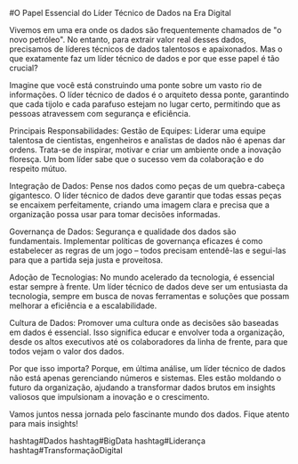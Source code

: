 #O Papel Essencial do Líder Técnico de Dados na Era Digital

Vivemos em uma era onde os dados são frequentemente chamados de "o novo petróleo". No entanto, para extrair valor real desses dados, precisamos de líderes técnicos de dados talentosos e apaixonados. Mas o que exatamente faz um líder técnico de dados e por que esse papel é tão crucial?

Imagine que você está construindo uma ponte sobre um vasto rio de informações. O líder técnico de dados é o arquiteto dessa ponte, garantindo que cada tijolo e cada parafuso estejam no lugar certo, permitindo que as pessoas atravessem com segurança e eficiência.

Principais Responsabilidades:
Gestão de Equipes: Liderar uma equipe talentosa de cientistas, engenheiros e analistas de dados não é apenas dar ordens. Trata-se de inspirar, motivar e criar um ambiente onde a inovação floresça. Um bom líder sabe que o sucesso vem da colaboração e do respeito mútuo.

Integração de Dados: Pense nos dados como peças de um quebra-cabeça gigantesco. O líder técnico de dados deve garantir que todas essas peças se encaixem perfeitamente, criando uma imagem clara e precisa que a organização possa usar para tomar decisões informadas.

Governança de Dados: Segurança e qualidade dos dados são fundamentais. Implementar políticas de governança eficazes é como estabelecer as regras de um jogo – todos precisam entendê-las e segui-las para que a partida seja justa e proveitosa.

Adoção de Tecnologias: No mundo acelerado da tecnologia, é essencial estar sempre à frente. Um líder técnico de dados deve ser um entusiasta da tecnologia, sempre em busca de novas ferramentas e soluções que possam melhorar a eficiência e a escalabilidade.

Cultura de Dados: Promover uma cultura onde as decisões são baseadas em dados é essencial. Isso significa educar e envolver toda a organização, desde os altos executivos até os colaboradores da linha de frente, para que todos vejam o valor dos dados.

Por que isso importa?
Porque, em última análise, um líder técnico de dados não está apenas gerenciando números e sistemas. Eles estão moldando o futuro da organização, ajudando a transformar dados brutos em insights valiosos que impulsionam a inovação e o crescimento.

Vamos juntos nessa jornada pelo fascinante mundo dos dados. Fique atento para mais insights! 

hashtag#Dados hashtag#BigData hashtag#Liderança hashtag#TransformaçãoDigital
